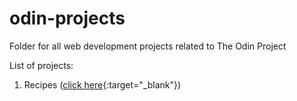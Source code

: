 # odin-projects
Folder for all web development projects related to The Odin Project

List of projects:
1. Recipes ([click here](https://obhi1kenobhi.github.io/odin-projects/recipes-project/index.html){:target="_blank"})

